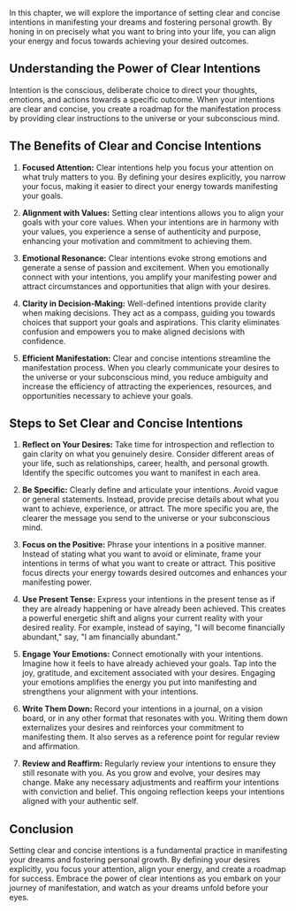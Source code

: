 
In this chapter, we will explore the importance of setting clear and concise intentions in manifesting your dreams and fostering personal growth. By honing in on precisely what you want to bring into your life, you can align your energy and focus towards achieving your desired outcomes.

Understanding the Power of Clear Intentions
-------------------------------------------

Intention is the conscious, deliberate choice to direct your thoughts, emotions, and actions towards a specific outcome. When your intentions are clear and concise, you create a roadmap for the manifestation process by providing clear instructions to the universe or your subconscious mind.

The Benefits of Clear and Concise Intentions
--------------------------------------------

1. **Focused Attention:** Clear intentions help you focus your attention on what truly matters to you. By defining your desires explicitly, you narrow your focus, making it easier to direct your energy towards manifesting your goals.

2. **Alignment with Values:** Setting clear intentions allows you to align your goals with your core values. When your intentions are in harmony with your values, you experience a sense of authenticity and purpose, enhancing your motivation and commitment to achieving them.

3. **Emotional Resonance:** Clear intentions evoke strong emotions and generate a sense of passion and excitement. When you emotionally connect with your intentions, you amplify your manifesting power and attract circumstances and opportunities that align with your desires.

4. **Clarity in Decision-Making:** Well-defined intentions provide clarity when making decisions. They act as a compass, guiding you towards choices that support your goals and aspirations. This clarity eliminates confusion and empowers you to make aligned decisions with confidence.

5. **Efficient Manifestation:** Clear and concise intentions streamline the manifestation process. When you clearly communicate your desires to the universe or your subconscious mind, you reduce ambiguity and increase the efficiency of attracting the experiences, resources, and opportunities necessary to achieve your goals.

Steps to Set Clear and Concise Intentions
-----------------------------------------

1. **Reflect on Your Desires:** Take time for introspection and reflection to gain clarity on what you genuinely desire. Consider different areas of your life, such as relationships, career, health, and personal growth. Identify the specific outcomes you want to manifest in each area.

2. **Be Specific:** Clearly define and articulate your intentions. Avoid vague or general statements. Instead, provide precise details about what you want to achieve, experience, or attract. The more specific you are, the clearer the message you send to the universe or your subconscious mind.

3. **Focus on the Positive:** Phrase your intentions in a positive manner. Instead of stating what you want to avoid or eliminate, frame your intentions in terms of what you want to create or attract. This positive focus directs your energy towards desired outcomes and enhances your manifesting power.

4. **Use Present Tense:** Express your intentions in the present tense as if they are already happening or have already been achieved. This creates a powerful energetic shift and aligns your current reality with your desired reality. For example, instead of saying, "I will become financially abundant," say, "I am financially abundant."

5. **Engage Your Emotions:** Connect emotionally with your intentions. Imagine how it feels to have already achieved your goals. Tap into the joy, gratitude, and excitement associated with your desires. Engaging your emotions amplifies the energy you put into manifesting and strengthens your alignment with your intentions.

6. **Write Them Down:** Record your intentions in a journal, on a vision board, or in any other format that resonates with you. Writing them down externalizes your desires and reinforces your commitment to manifesting them. It also serves as a reference point for regular review and affirmation.

7. **Review and Reaffirm:** Regularly review your intentions to ensure they still resonate with you. As you grow and evolve, your desires may change. Make any necessary adjustments and reaffirm your intentions with conviction and belief. This ongoing reflection keeps your intentions aligned with your authentic self.

Conclusion
----------

Setting clear and concise intentions is a fundamental practice in manifesting your dreams and fostering personal growth. By defining your desires explicitly, you focus your attention, align your energy, and create a roadmap for success. Embrace the power of clear intentions as you embark on your journey of manifestation, and watch as your dreams unfold before your eyes.
